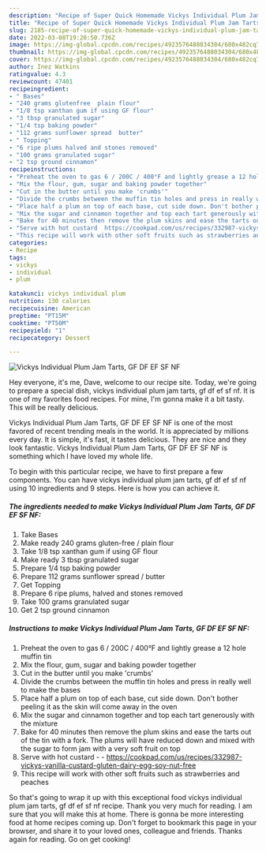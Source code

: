 ```yaml
---
description: "Recipe of Super Quick Homemade Vickys Individual Plum Jam Tarts, GF DF EF SF NF"
title: "Recipe of Super Quick Homemade Vickys Individual Plum Jam Tarts, GF DF EF SF NF"
slug: 2185-recipe-of-super-quick-homemade-vickys-individual-plum-jam-tarts-gf-df-ef-sf-nf
date: 2022-03-08T19:20:50.736Z
image: https://img-global.cpcdn.com/recipes/4923576488034304/680x482cq70/vickys-individual-plum-jam-tarts-gf-df-ef-sf-nf-recipe-main-photo.jpg
thumbnail: https://img-global.cpcdn.com/recipes/4923576488034304/680x482cq70/vickys-individual-plum-jam-tarts-gf-df-ef-sf-nf-recipe-main-photo.jpg
cover: https://img-global.cpcdn.com/recipes/4923576488034304/680x482cq70/vickys-individual-plum-jam-tarts-gf-df-ef-sf-nf-recipe-main-photo.jpg
author: Inez Watkins
ratingvalue: 4.3
reviewcount: 47401
recipeingredient:
- " Bases"
- "240 grams glutenfree  plain flour"
- "1/8 tsp xanthan gum if using GF flour"
- "3 tbsp granulated sugar"
- "1/4 tsp baking powder"
- "112 grams sunflower spread  butter"
- " Topping"
- "6 ripe plums halved and stones removed"
- "100 grams granulated sugar"
- "2 tsp ground cinnamon"
recipeinstructions:
- "Preheat the oven to gas 6 / 200C / 400°F and lightly grease a 12 hole muffin tin"
- "Mix the flour, gum, sugar and baking powder together"
- "Cut in the butter until you make 'crumbs'"
- "Divide the crumbs between the muffin tin holes and press in really well to make the bases"
- "Place half a plum on top of each base, cut side down. Don't bother peeling it as the skin will come away in the oven"
- "Mix the sugar and cinnamon together and top each tart generously with the mixture"
- "Bake for 40 minutes then remove the plum skins and ease the tarts out of the tin with a fork. The plums will have reduced down and mixed with the sugar to form jam with a very soft fruit on top"
- "Serve with hot custard  https://cookpad.com/us/recipes/332987-vickys-vanilla-custard-gluten-dairy-egg-soy-nut-free"
- "This recipe will work with other soft fruits such as strawberries and peaches"
categories:
- Recipe
tags:
- vickys
- individual
- plum

katakunci: vickys individual plum 
nutrition: 130 calories
recipecuisine: American
preptime: "PT15M"
cooktime: "PT50M"
recipeyield: "1"
recipecategory: Dessert

---
```



![Vickys Individual Plum Jam Tarts, GF DF EF SF NF](https://img-global.cpcdn.com/recipes/4923576488034304/680x482cq70/vickys-individual-plum-jam-tarts-gf-df-ef-sf-nf-recipe-main-photo.jpg)

Hey everyone, it's me, Dave, welcome to our recipe site. Today, we're going to prepare a special dish, vickys individual plum jam tarts, gf df ef sf nf. It is one of my favorites food recipes. For mine, I'm gonna make it a bit tasty. This will be really delicious.



Vickys Individual Plum Jam Tarts, GF DF EF SF NF is one of the most favored of recent trending meals in the world. It is appreciated by millions every day. It is simple, it's fast, it tastes delicious. They are nice and they look fantastic. Vickys Individual Plum Jam Tarts, GF DF EF SF NF is something which I have loved my whole life.


To begin with this particular recipe, we have to first prepare a few components. You can have vickys individual plum jam tarts, gf df ef sf nf using 10 ingredients and 9 steps. Here is how you can achieve it.

<!--inarticleads1-->

##### The ingredients needed to make Vickys Individual Plum Jam Tarts, GF DF EF SF NF:

1. Take  Bases
1. Make ready 240 grams gluten-free / plain flour
1. Take 1/8 tsp xanthan gum if using GF flour
1. Make ready 3 tbsp granulated sugar
1. Prepare 1/4 tsp baking powder
1. Prepare 112 grams sunflower spread / butter
1. Get  Topping
1. Prepare 6 ripe plums, halved and stones removed
1. Take 100 grams granulated sugar
1. Get 2 tsp ground cinnamon




<!--inarticleads2-->

##### Instructions to make Vickys Individual Plum Jam Tarts, GF DF EF SF NF:

1. Preheat the oven to gas 6 / 200C / 400°F and lightly grease a 12 hole muffin tin
1. Mix the flour, gum, sugar and baking powder together
1. Cut in the butter until you make 'crumbs'
1. Divide the crumbs between the muffin tin holes and press in really well to make the bases
1. Place half a plum on top of each base, cut side down. Don't bother peeling it as the skin will come away in the oven
1. Mix the sugar and cinnamon together and top each tart generously with the mixture
1. Bake for 40 minutes then remove the plum skins and ease the tarts out of the tin with a fork. The plums will have reduced down and mixed with the sugar to form jam with a very soft fruit on top
1. Serve with hot custard -  - https://cookpad.com/us/recipes/332987-vickys-vanilla-custard-gluten-dairy-egg-soy-nut-free
1. This recipe will work with other soft fruits such as strawberries and peaches




So that's going to wrap it up with this exceptional food vickys individual plum jam tarts, gf df ef sf nf recipe. Thank you very much for reading. I am sure that you will make this at home. There is gonna be more interesting food at home recipes coming up. Don't forget to bookmark this page in your browser, and share it to your loved ones, colleague and friends. Thanks again for reading. Go on get cooking!
